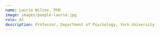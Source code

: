 ```yaml
---
name: Laurie Wilcox, PhD
image: images/people-laurie.jpg
role: Al
description: Professor, Department of Psychology, York University
---
```

